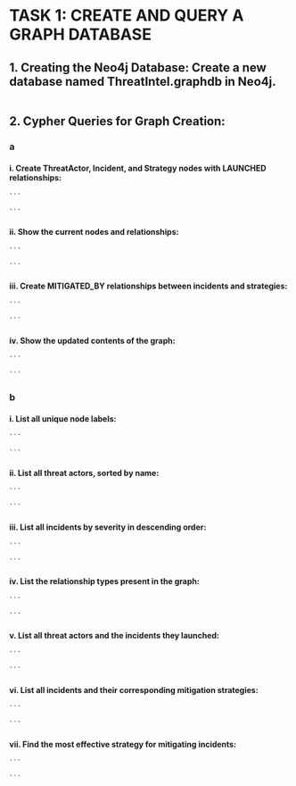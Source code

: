 # TASK 1: CREATE AND QUERY A GRAPH DATABASE

## 1. Creating the Neo4j Database: Create a new database named ThreatIntel.graphdb in Neo4j.
```
```

## 2. Cypher Queries for Graph Creation:
### a

#### i. Create ThreatActor, Incident, and Strategy nodes with LAUNCHED relationships:
	```
	
	```
#### ii. Show the current nodes and relationships:
	```
	
	```
#### iii. Create MITIGATED_BY relationships between incidents and strategies:
	```
	
	```
#### iv. Show the updated contents of the graph:
	```
	
	```

### b
#### i. List all unique node labels:
	```
	
	```
#### ii. List all threat actors, sorted by name:
	```
	
	```
#### iii. List all incidents by severity in descending order:
	```
	
	```
#### iv. List the relationship types present in the graph:
	```
	
	```
#### v. List all threat actors and the incidents they launched:
	```
	
	```
#### vi. List all incidents and their corresponding mitigation strategies:
	```
	
	```
#### vii. Find the most effective strategy for mitigating incidents:
	```
	
	```
